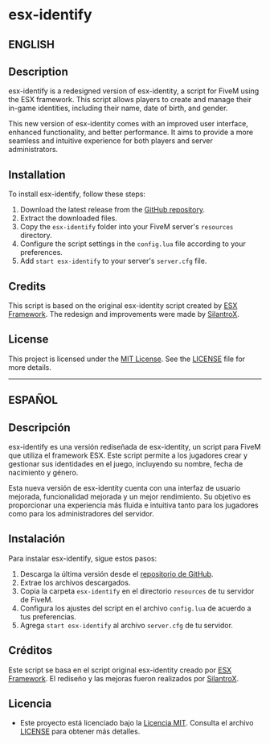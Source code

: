 # esx-identify
## ENGLISH
## Description

esx-identify is a redesigned version of esx-identity, a script for FiveM using the ESX framework. This script allows players to create and manage their in-game identities, including their name, date of birth, and gender.

This new version of esx-identity comes with an improved user interface, enhanced functionality, and better performance. It aims to provide a more seamless and intuitive experience for both players and server administrators.

## Installation

To install esx-identify, follow these steps:

1. Download the latest release from the [GitHub repository](https://github.com/SilantroX/esx-identity/releases).
2. Extract the downloaded files.
3. Copy the `esx-identify` folder into your FiveM server's `resources` directory.
4. Configure the script settings in the `config.lua` file according to your preferences.
5. Add `start esx-identify` to your server's `server.cfg` file.

## Credits

This script is based on the original esx-identity script created by [ESX Framework](https://github.com/esx-framework). The redesign and improvements were made by [SilantroX](https://github.com/SilantroX).

## License

This project is licensed under the [MIT License](https://github.com/SilantroX/esx-identity/blob/main/LICENSE). See the [LICENSE](https://github.com/SilantroX/esx-identity/blob/main/LICENSE) file for more details.

---
## ESPAÑOL
## Descripción

esx-identify es una versión rediseñada de esx-identity, un script para FiveM que utiliza el framework ESX. Este script permite a los jugadores crear y gestionar sus identidades en el juego, incluyendo su nombre, fecha de nacimiento y género.

Esta nueva versión de esx-identity cuenta con una interfaz de usuario mejorada, funcionalidad mejorada y un mejor rendimiento. Su objetivo es proporcionar una experiencia más fluida e intuitiva tanto para los jugadores como para los administradores del servidor.

## Instalación

Para instalar esx-identify, sigue estos pasos:

1. Descarga la última versión desde el [repositorio de GitHub](https://github.com/SilantroX/esx-identity/releases).
2. Extrae los archivos descargados.
3. Copia la carpeta `esx-identify` en el directorio `resources` de tu servidor de FiveM.
4. Configura los ajustes del script en el archivo `config.lua` de acuerdo a tus preferencias.
5. Agrega `start esx-identify` al archivo `server.cfg` de tu servidor.

## Créditos

Este script se basa en el script original esx-identity creado por [ESX Framework](https://github.com/esx-framework). El rediseño y las mejoras fueron realizados por [SilantroX](https://github.com/SilantroX).

## Licencia

- Este proyecto está licenciado bajo la [Licencia MIT](https://github.com/SilantroX/esx-identity/blob/main/LICENSE). Consulta el archivo [LICENSE](https://github.com/SilantroX/esx-identity/blob/main/LICENSE) para obtener más detalles.
